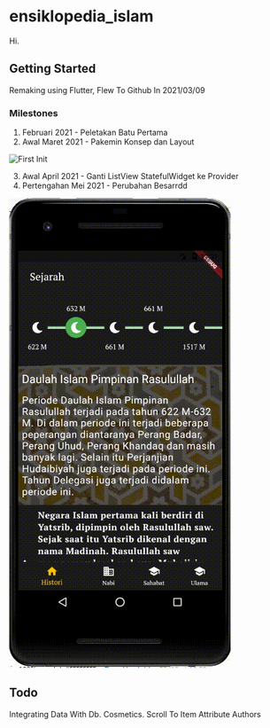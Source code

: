 # ensiklopedia_islam

Hi.

## Getting Started

Remaking using Flutter, Flew To Github In 2021/03/09

### Milestones

1. Februari 2021 - Peletakan Batu Pertama
2. Awal Maret 2021 - Pakemin Konsep dan Layout


![First Init](https://github.com/shohiebsense/IslamicEncyclopedia/blob/master/IE_2021_03_10.gif)  

3. Awal April 2021 - Ganti ListView  StatefulWidget ke Provider
4. Pertengahan Mei 2021 - Perubahan Besarrdd

![Second Progress](https://github.com/shohiebsense/IslamicEncyclopedia/blob/master/IE_2021_05_13.gif)


## Todo

Integrating Data With Db.
Cosmetics.
Scroll To Item
Attribute Authors

